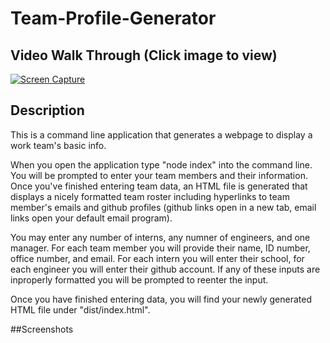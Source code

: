 # Team-Profile-Generator

## Video Walk Through (Click image to view)
[![Screen Capture](https://img.youtube.com/vi/A7B3vQChrZs/0.jpg)](https://youtu.be/A7B3vQChrZs)

## Description

This is a command line application that generates a webpage to display a work team's basic info. 

When you open the application type "node index" into the command line. You will be prompted to enter your team members and their information. Once you've finished entering team data, an HTML file is generated that displays a nicely formatted team roster including hyperlinks to team member's emails and github profiles (github links open in a new tab, email links open your default email program). 

You may enter any number of interns, any numner of engineers, and one manager. For each team member you will provide their name, ID number, office number, and email. For each intern you will enter their school, for each engineer you will enter their github account. If any of these inputs are inproperly formatted you will be prompted to reenter the input. 

Once you have finished entering data, you will find your newly generated HTML file under "dist/index.html". 

##Screenshots

